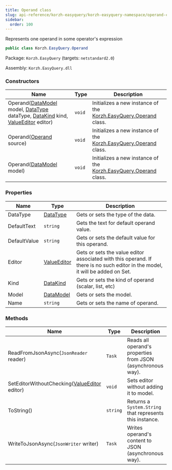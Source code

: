 ```yaml
---
title: Operand class
slug: api-reference/korzh-easyquery/korzh-easyquery-namespace/operand-class
sidebar:
  order: 100
---
```


Represents one operand in some operator's expression
```csharp
public class Korzh.EasyQuery.Operand

```
Package: `Korzh.EasyQuery` (targets: `netstandard2.0`)

Assembly: `Korzh.EasyQuery.dll`

### Constructors

| Name | Type | Description | 
| --- | --- | --- | 
| Operand([DataModel](///easyquery/docs/api-reference/korzh-easyquery/korzh-easyquery-namespace/datamodel-class) model, [DataType](///easyquery/docs/api-reference/easydata-core/easydata-namespace/datatype-enum) dataType, [DataKind](///easyquery/docs/api-reference/korzh-easyquery/korzh-easyquery-namespace/datakind-enum) kind, [ValueEditor](///easyquery/docs/api-reference/easydata-core/easydata-namespace/valueeditor-class) editor) | `void` | Initializes a new instance of the [Korzh.EasyQuery.Operand](///easyquery/docs/api-reference/korzh-easyquery/korzh-easyquery-namespace/operand-class) class. | 
| Operand([Operand](///easyquery/docs/api-reference/korzh-easyquery/korzh-easyquery-namespace/operand-class) source) | `void` | Initializes a new instance of the [Korzh.EasyQuery.Operand](///easyquery/docs/api-reference/korzh-easyquery/korzh-easyquery-namespace/operand-class) class. | 
| Operand([DataModel](///easyquery/docs/api-reference/korzh-easyquery/korzh-easyquery-namespace/datamodel-class) model) | `void` | Initializes a new instance of the [Korzh.EasyQuery.Operand](///easyquery/docs/api-reference/korzh-easyquery/korzh-easyquery-namespace/operand-class) class. | 


### Properties

| Name | Type | Description | 
| --- | --- | --- | 
| DataType | [DataType](///easyquery/docs/api-reference/easydata-core/easydata-namespace/datatype-enum) | Gets or sets the type of the data. | 
| DefaultText | `string` | Gets the text for default operand value. | 
| DefaultValue | `string` | Gets or sets the default value for this operand. | 
| Editor | [ValueEditor](///easyquery/docs/api-reference/easydata-core/easydata-namespace/valueeditor-class) | Gets or sets the value editor associated with this operand.  If there is no such editor in the model, it will be added on Set. | 
| Kind | [DataKind](///easyquery/docs/api-reference/korzh-easyquery/korzh-easyquery-namespace/datakind-enum) | Gets or sets the kind of operand (scalar, list, etc) | 
| Model | [DataModel](///easyquery/docs/api-reference/korzh-easyquery/korzh-easyquery-namespace/datamodel-class) | Gets or sets the model. | 
| Name | `string` | Gets or sets the name of operand. | 


### Methods

| Name | Type | Description | 
| --- | --- | --- | 
| ReadFromJsonAsync(`JsonReader` reader) | `Task` | Reads all operand's properties from JSON (asynchronous way). | 
| SetEditorWithoutChecking([ValueEditor](///easyquery/docs/api-reference/easydata-core/easydata-namespace/valueeditor-class) editor) | `void` | Sets editor without adding it to model. | 
| ToString() | `string` | Returns a `System.String` that represents this instance. | 
| WriteToJsonAsync(`JsonWriter` writer) | `Task` | Writes operand's content to JSON (asynchronous way). |

